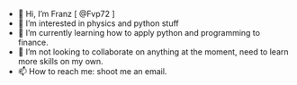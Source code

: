 - 👋 Hi, I’m Franz [ @Fvp72 ]
- 👀 I’m interested in physics and python stuff
- 🌱 I’m currently learning how to apply python and programming to finance.
- 💞️ I’m not looking to collaborate on anything at the moment, need to learn more skills on my own.
- 📫 How to reach me: shoot me an email.

<!---
Fvp72/Fvp72 is a ✨ special ✨ repository because its `README.md` (this file) appears on your GitHub profile.
You can click the Preview link to take a look at your changes.
--->

